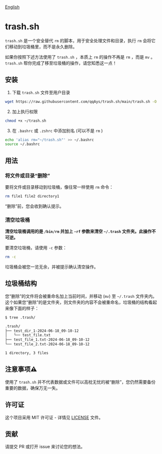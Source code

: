 [English](./README.md)

# trash.sh

`trash.sh` 是一个安全替代 `rm` 的脚本，用于安全处理文件和目录，执行 `rm` 会将它们移动到垃圾桶里，而不是永久删除。

如果你按照下述方法使用了 `trash.sh` ，本质上 `rm` 的操作不再是 `rm` ，而是 `mv` 。`trash.sh` 帮你完成了移至垃圾桶的操作，请您知悉这一点！


## 安装

1. 下载 `trash.sh` 文件至用户目录
```bash
wget https://raw.githubusercontent.com/qqAys/trash.sh/main/trash.sh -O ~/trash.sh
```

2. 加上执行权限
```bash
chmod +x ~/trash.sh
```

3. 在 `.bashrc` 或 `.zshrc` 中添加别名 (可以不是 `rm` )
```bash
echo 'alias rm="~/trash.sh"' >> ~/.bashrc
source ~/.bashrc
```


## 用法
### 将文件或目录“删除”

要将文件或目录移动到垃圾桶，像往常一样使用 `rm` 命令：
```bash
rm file1 file2 directory1
```
“删除”前，您会收到确认提示。


### 清空垃圾桶

**清空垃圾桶调用的是 `/bin/rm` 并加上 `-rf` 参数来清空 `~/.trash` 文件夹。此操作不可逆。**

要清空垃圾桶，请使用 `-c` 参数：
```bash
rm -c
```
垃圾桶会被您一览无余，并被提示确认清空操作。


## 垃圾桶结构

您“删除”的文件将会被重命名加上当前时间，并移动 (`mv`) 至 `~/.trash` 文件夹内。这个如果您“删除”的是文件夹，则文件夹的内容不会被重命名，垃圾桶的结构看起来像下面的样子：
```bash
$ tree .trash/

.trash/
├── test_dir_1-2024-06-18_09-10-12
│   └── test_file.txt
├── test_file_1.txt-2024-06-18_09-10-12
└── test_file_2.txt-2024-06-18_09-10-12

1 directory, 3 files
```

## 注意事项⚠️

使用了 `trash.sh` 并不代表数据或文件可以高枕无忧的被“删除”，您仍然需要备份重要的数据，确保万无一失。

## 许可证

这个项目采用 MIT 许可证 - 详情见 [LICENSE](./LICENSE) 文件。

## 贡献

请提交 PR 或打开 issue 来讨论您的想法。
